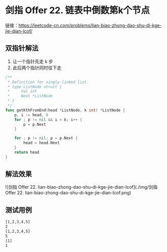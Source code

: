 # 剑指 Offer 22. 链表中倒数第k个节点

链接：https://leetcode-cn.com/problems/lian-biao-zhong-dao-shu-di-kge-jie-dian-lcof/

## 双指针解法

1. 让一个指针先走 k 步
2. 此后两个指针同时往下走

```go
/**
 * Definition for singly-linked list.
 * type ListNode struct {
 *     Val int
 *     Next *ListNode
 * }
 */
func getKthFromEnd(head *ListNode, k int) *ListNode {
    p, i := head, 0
    for ; p != nil && i < k; i++ {
        p = p.Next
    }

    for ; p != nil; p = p.Next {
        head = head.Next
    }
    return head
}
```

## 解法效果

![剑指 Offer 22. lian-biao-zhong-dao-shu-di-kge-jie-dian-lcof](./img/剑指 Offer 22. lian-biao-zhong-dao-shu-di-kge-jie-dian-lcof.png)

## 测试用例

```txt
[1,2,3,4,5]
2
[1,2,3,4,5]
5
[1]
1
```

